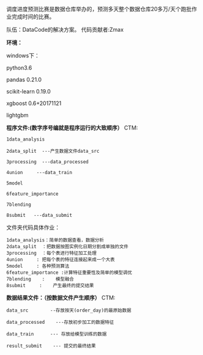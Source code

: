
调度进度预测比赛是数据仓库举办的，预测多天整个数据仓库20多万/天个跑批作业完成时间的比赛。

队伍：DataCode的解决方案。
代码贡献者:Zmax


__环境：__

windows下：

python3.6

pandas 0.21.0

scikit-learn 0.19.0

xgboost 0.6+20171121

lightgbm



__程序文件:(数字序号编就是程序运行的大致顺序）__
CTM:
    
    1data_analysis
    
    2data_split  ---产生数据文件data_src
    
    3processing  ---data_processed
    
    4union     ---data_train
    
    5model
    
    6feature_importance
    
    7blending
    
    8submit   ---data_submit
    

  文件夹代码具体作业：
    
    1data_analysis：简单的数据查看，数据分析
    2data_split  ：把数据按图实例化日期分割成单独的文件
    3processing  ：每个表进行特征加工处理
    4union     : 把每个表的特征连接起来成一个大表
    5model     : 各种预测算法
    6feature_importance :计算特征重要性及简单的模型调优
    7blending    :    模型融合
    8submit     :    产生最终的提交结果

__数据结果文件：（按数据文件产生顺序）__
CTM:
    
    data_src        --存放按天(order_day)的最原始数据
    
    data_processed    ---存放初步加工的数据特征
    
    data_train      --- 存放给模型训练的数据
    
    result_submit    --- 提交的最终结果




